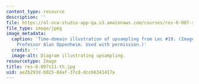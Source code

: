 ```yaml
---
content_type: resource
description: ''
file: https://ol-ocw-studio-app-qa.s3.amazonaws.com/courses/res-6-007-signals-and-systems-spring-2011/ae2b293db02584af37cddcc66341417a_res-6-007s11-th.jpg
file_type: image/jpeg
image_metadata:
  caption: 'Time-domain illustration of upsampling from Lec #19. (Image courtesy of
    Professor Alan Oppenheim. Used with permission.)'
  credit: ''
  image-alt: Diagram illustrating upsampling.
resourcetype: Image
title: res-6-007s11-th.jpg
uid: ae2b293d-b025-84af-37cd-dcc66341417a
---
```

